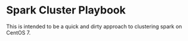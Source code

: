 # Spark Cluster Playbook

This is intended to be a quick and dirty approach to clustering spark on CentOS 7.

